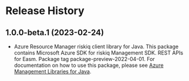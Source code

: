 # Release History

## 1.0.0-beta.1 (2023-02-24)

- Azure Resource Manager riskiq client library for Java. This package contains Microsoft Azure SDK for riskiq Management SDK. REST APIs for Easm. Package tag package-preview-2022-04-01. For documentation on how to use this package, please see [Azure Management Libraries for Java](https://aka.ms/azsdk/java/mgmt).
